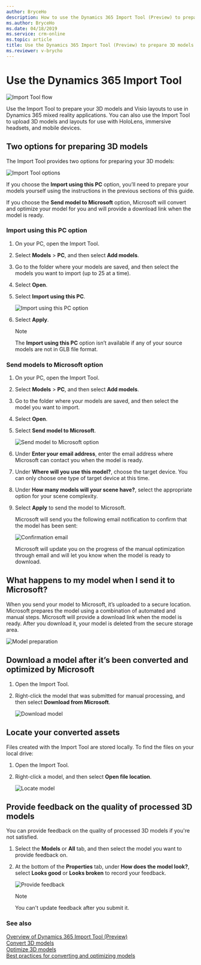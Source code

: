 ```yaml
---
author: BryceHo
description: How to use the Dynamics 365 Import Tool (Preview) to prepare 3D models for Dynamics 365 mixed reality applications
ms.author: BryceHo
ms.date: 04/18/2019
ms.service: crm-online
ms.topic: article
title: Use the Dynamics 365 Import Tool (Preview) to prepare 3D models for Dynamics 365 mixed reality applications
ms.reviewer: v-brycho
---
```


# Use the Dynamics 365 Import Tool

![Import Tool flow](media/import-tool-flow.PNG "Import Tool flow") 

Use the Import Tool to prepare your 3D models and Visio layouts to use in  Dynamics 365 mixed reality applications. You can also use the Import Tool to upload 3D models and layouts for use with HoloLens, immersive headsets, and mobile devices.


## Two options for preparing 3D models

The Import Tool provides two options for preparing your 3D models: 

![Import Tool options](media/import-tool-options.PNG "Import Tool options") 
 
If you choose the **Import using this PC** option, you’ll need to prepare your models yourself using the instructions in the previous sections of this guide. 

If you choose the **Send model to Microsoft** option, Microsoft will convert and optimize your model for you and will provide a download link when the model is ready.

### Import using this PC option

1.	On your PC, open the Import Tool.

2.	Select **Models** > **PC**, and then select **Add models**.

3.	Go to the folder where your models are saved, and then select the models you want to import (up to 25 at a time).

4.	Select **Open**.

5.	Select **Import using this PC**.

    ![Import using this PC option](media/import-using-pc-option.PNG "Import using this PC option") 

6.	Select **Apply**.

    > [!NOTE]
    > The **Import using this PC** option isn’t available if any of your source models are not in GLB file format.

### Send models to Microsoft option

1.	On your PC, open the Import Tool.

2.	Select **Models** > **PC**, and then select **Add models**.

3.	Go to the folder where your models are saved, and then select the model you want to import.

4.	Select **Open**.
 
5.	Select **Send model to Microsoft**.

    ![Send model to Microsoft option](media/send-model-microsoft.PNG "Send model to Microsoft option")

6.	Under **Enter your email address**, enter the email address where Microsoft can contact you when the model is ready.

7.	Under **Where will you use this model?**, choose the target device. You can only choose one type of target device at this time.

8.	Under **How many models will your scene have?**, select the appropriate option for your scene complexity. 

9.	Select **Apply** to send the model to Microsoft.

    Microsoft will send you the following email notification to confirm that the model has been sent:
    
    ![Confirmation email](media/confirmation-email.PNG "Confirmation email") 

    Microsoft will update you on the progress of the manual optimization through email and will let you know when the model is ready to download.

## What happens to my model when I send it to Microsoft?

When you send your model to Microsoft, it’s uploaded to a secure location. Microsoft prepares the model using a combination of automated and manual steps. Microsoft will provide a download link when the model is ready. After you download it, your model is deleted from the secure storage area.  

![Model preparation](media/what-happens.PNG "Model preparation") 

## Download a model after it’s been converted and optimized by Microsoft

1.	Open the Import Tool.

2.	Right-click the model that was submitted for manual processing, and then select **Download from Microsoft**.

    ![Download model](media/download-model.PNG "Download model") 


## Locate your converted assets

Files created with the Import Tool are stored locally. To find the files on your local drive:

1.	Open the Import Tool.

2.	Right-click a model, and then select **Open file location**.

    ![Locate model](media/locate-model.PNG "Locate model")

## Provide feedback on the quality of processed 3D models

You can provide feedback on the quality of processed 3D models if you're not satisfied.

1.	Select the **Models** or **All** tab, and then select the model you want to provide feedback on.

2.	At the bottom of the **Properties** tab, under **How does the model look?**, select **Looks good** or **Looks broken** to record your feedback.

    ![Provide feedback](media/feedback.PNG "Provide feedback") 

    > [!NOTE] 
    > You can't update feedback after you submit it.

### See also
[Overview of Dynamics 365 Import Tool (Preview)](index.md)<br>
[Convert 3D models](convert-models.md)<br>
[Optimize 3D models](optimize-models.md)<br>
[Best practices for converting and optimizing models](best-practices.md)




